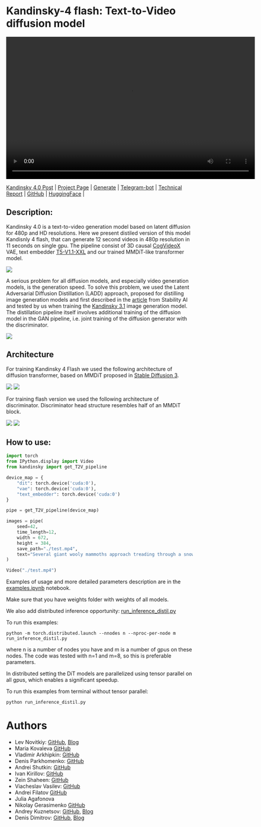 # Kandinsky-4 flash: Text-to-Video diffusion model

<video width="672" height="384" controls>
  <source src="assets/generation_examples/480p_flash/dance.mp4" type="video/mp4">
</video>

[Kandinsky 4.0 Post]() | [Project Page]() | [Generate]() | [Telegram-bot]() | [Technical Report]() | [GitHub](https://github.com/ai-forever/Kandinsky-4) | [HuggingFace](https://huggingface.co/ai-forever/kandinsky4) |

## Description:

Kandinsky 4.0 is a text-to-video generation model based on latent diffusion for 480p and HD resolutions. Here we present distiled version of this model Kandisnly 4 flash, that can generate 12 second videos in 480p resolution in 11 seconds on single gpu. The pipeline consist of 3D causal [CogVideoX](https://arxiv.org/pdf/2408.06072) VAE, text embedder [T5-V1.1-XXL](https://huggingface.co/google/t5-v1_1-xxl) and our trained MMDiT-like transformer model.

<img src="assets/pipeline.png">

A serious problem for all diffusion models, and especially video generation models, is the generation speed. To solve this problem, we used the Latent Adversarial Diffusion Distillation (LADD) approach, proposed for distilling image generation models and first described in the [article](https://arxiv.org/pdf/2403.12015) from Stability AI and tested by us when training the [Kandinsky 3.1](https://github.com/ai-forever/Kandinsky-3) image generation model. The distillation pipeline itself involves additional training of the diffusion model in the GAN pipeline, i.e. joint training of the diffusion generator with the discriminator.

<img src="assets/LADD.png">


## Architecture

For training Kandinsky 4 Flash we used the following architecture of diffusion transformer, based on MMDiT proposed in [Stable Diffusion 3](https://arxiv.org/pdf/2403.03206).

<img src="assets/MMDiT1.png"> <img src="assets/MMDiT_block1.png">

For training flash version we used the following architecture of discriminator. Discriminator head structure resembles half of an MMDiT block.

<img src="assets/discriminator.png"> <img src="assets/discriminator_head.png">


## How to use:
```python
import torch
from IPython.display import Video
from kandinsky import get_T2V_pipeline

device_map = {
    "dit": torch.device('cuda:0'), 
    "vae": torch.device('cuda:0'), 
    "text_embedder": torch.device('cuda:0')
}

pipe = get_T2V_pipeline(device_map)

images = pipe(
    seed=42,
    time_length=12,
    width = 672,
    height = 384,
    save_path="./test.mp4",
    text="Several giant wooly mammoths approach treading through a snowy meadow, their long wooly fur lightly blows in the wind as they walk, snow covered trees and dramatic snow capped mountains in the distance",
)

Video("./test.mp4")
```

Examples of usage and more detailed parameters description are in the [examples.ipynb](examples.ipynb) notebook.

Make sure that you have weights folder with weights of all models.

We also add distributed inference opportunity: [run_inference_distil.py](run_inference_distil.py)

To run this examples:
```
python -m torch.distributed.launch --nnodes n --nproc-per-node m run_inference_distil.py
```
where n is a number of nodes you have and m is a number of gpus on these nodes. The code was tested with n=1 and m=8, so this is preferable parameters.

In distributed setting the DiT models are parallelized using tensor parallel on all gpus, which enables a significant speedup.

To run this examples from terminal without tensor parallel:
```
python run_inference_distil.py
```

# Authors
+ Lev Novitkiy: [GitHub](https://github.com/leffff), [Blog](https://t.me/mlball_days)
+ Maria Kovaleva [GitHub](https://github.com/MarKovka20)
+ Vladimir Arkhipkin: [GitHub](https://github.com/oriBetelgeuse)
+ Denis Parkhomenko: [GitHub](https://github.com/nihao88)
+ Andrei Shutkin: [GitHub](https://github.com/maleficxp)
+ Ivan Kirillov: [GitHub](https://github.com/funnylittleman)
+ Zein Shaheen: [GitHub](https://github.com/zeinsh)
+ Viacheslav Vasilev: [GitHub](https://github.com/vivasilev)
+ Andrei Filatov [GitHub](https://github.com/anvilarth)
+ Julia Agafonova
+ Nikolay Gerasimenko [GitHub](https://github.com/Nikolay-Gerasimenko)
+ Andrey Kuznetsov: [GitHub](https://github.com/kuznetsoffandrey), [Blog](https://t.me/complete_ai)
+ Denis Dimitrov: [GitHub](https://github.com/denndimitrov), [Blog](https://t.me/dendi_math_ai)
